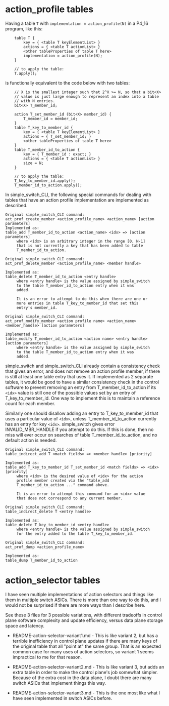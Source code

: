 # action_profile tables

Having a table `T` with `implementation = action_profile(N)` in a
P4_16 program, like this:

```
    table T {
        key = { <table T keyElementList> }
        actions = { <table T actionList> }
        <other tableProperties of table T here>
        implementation = action_profile(N);
    }

    // to apply the table:
    T.apply();
```

is functionally equivalent to the code below with two tables:


```
    // X is the smallest integer such that 2^X >= N, so that a bit<X>
    // value is just large enough to represent an index into a table
    // with N entries.
    bit<X> T_member_id;

    action T_set_member_id (bit<X> member_id) {
        T_member_id = member_id;
    }
    table T_key_to_member_id {
        key = { <table T keyElementList> }
        actions = { T_set_member_id; }
        <other tableProperties of table T here>
    }
    table T_member_id_to_action {
        key = { T_member_id : exact; }
        actions = { <table T actionList> }
        size = N;
    }

    // to apply the table:
    T_key_to_member_id.apply();
    T_member_id_to_action.apply();
```

In simple_switch_CLI, the following special commands for dealing with
tables that have an action profile implementation are implemented as
described.

    Original simple_switch_CLI command:
    act_prof_create_member <action_profile_name> <action_name> [action parameters]
    Implemented as:
    table_add T_member_id_to_action <action_name> <idx> => [action parameters]
         where <idx> is an arbitrary integer in the range [0, N-1]
         that is not currently a key that has been added to table
         T_member_id_to_action.

    Original simple_switch_CLI command:
    act_prof_delete_member <action_profile_name> <member handle>

    Implemented as:
    table_delete T_member_id_to_action <entry handle>
         where <entry handle> is the value assigned by simple_switch
         to the table T_member_id_to_action entry when it was
         added.

         It is an error to attempt to do this when there are one or
         more entries in table T_key_to_member_id that set this
         entry's member_id.

    Original simple_switch_CLI command:
    act_prof_modify_member <action profile name> <action_name> <member_handle> [action parameters]

    Implemented as:
    table_modify T_member_id_to_action <action name> <entry handle> [action parameters]
         where <entry handle> is the value assigned by simple_switch
         to the table T_member_id_to_action entry when it was
         added.

simple_switch and simple_switch_CLI already contain a consistency
check that gives an error, and does not remove an action profile
member, if there is still at least one table entry that uses it.  If
implemented as 2 separate tables, it would be good to have a similar
consistency check in the control software to prevent removing an entry
from T_member_id_to_action if its `<idx>` value is still one of the
possible values set by an entry of T_key_to_member_id.  One way to
implement this is to maintain a reference count for each member.

Similarly one should disallow adding an entry to T_key_to_member_id
that uses a particular value of `<idx>`, unless T_member_id_to_action
currently has an entry for key `<idx>`.  simple_switch gives error
INVALID_MBR_HANDLE if you attempt to do this.  If this is done, then
no miss will ever occur on searches of table T_member_id_to_action,
and no default action is needed.

    Original simple_switch_CLI command:
    table_indirect_add T <match fields> => <member handle> [priority]

    Implemented as:
    table_add T_key_to_member_id T_set_member_id <match fields> => <idx> [priority]
         where <idx> is the desired value of <idx> for the action
         profile member created via the "table_add
         T_member_id_to_action ..." command above.

         It is an error to attempt this command for an <idx> value
         that does not correspond to any current member.

    Original simple_switch_CLI command:
    table_indirect_delete T <entry handle>

    Implemented as:
    table_delete T_key_to_member_id <entry handle>
         where <entry handle> is the value assigned by simple_switch
         for the entry added to the table T_key_to_member_id.

    Original simple_switch_CLI command:
    act_prof_dump <action_profile_name>

    Implemented as:
    table_dump T_member_id_to_action


# action_selector tables

I have seen multiple implementations of action selectors and things
like them in multiple switch ASICs.  There is more than one way to do
this, and I would not be surprised if there are more ways than I
describe here.

See these 3 files for 3 possible variations, with different tradeoffs
in control plane software complexity and update efficiency, versus
data plane storage space and latency.

+ README-action-selector-variant1.md - This is like variant 2, but has
  a terrible inefficiency in control plane updates if there are many
  keys of the original table that all "point at" the same group.  That
  is an expected common case for many uses of action selectors, so
  variant 1 seems impractical to me for that reason.

+ README-action-selector-variant2.md - This is like variant 3, but
  adds an extra table in order to make the control plane's job
  somewhat simpler.  Because of the extra cost in the data plane, I
  doubt there are many switch ASICs that implement things this way.

+ README-action-selector-variant3.md - This is the one most like what
  I have seen implemented in switch ASICs before.
